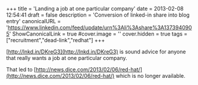 +++
title = 'Landing a job at one particular company'
date = 2013-02-08 12:54:41
draft = false
description = 'Conversion of linked-in share into blog entry'
canonicalURL = 'https://www.linkedin.com/feed/update/urn%3Ali%3Ashare%3A1373940905'
ShowCanonicalLink = true
#cover.image = ''
cover.hidden = true
tags = ["recruitment","dead-link","redhat"]
+++

[http://lnkd.in/DKreG3](http://lnkd.in/DKreG3) is sound advice for anyone that really wants a job at one particular company.

That led to [http://news.dice.com/2013/02/06/red-hat/](http://news.dice.com/2013/02/06/red-hat/) which is no longer available.
